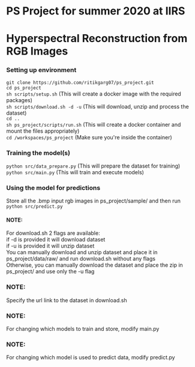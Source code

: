 # PS Project for summer 2020 at IIRS
# Hyperspectral Reconstruction from RGB Images

### Setting up environment 

`git clone https://github.com/ritikgarg07/ps_project.git`  
`cd ps_project`  
`sh scripts/setup.sh`              (This will create a docker image with the required packages)      
`sh scripts/download.sh -d -u`     (This will download, unzip and process the dataset)  
`cd ..`  
`sh ps_project/scripts/run.sh`     (This will create a docker container and mount the files appropriately)  
`cd /workspaces/ps_project`        (Make sure you're inside the container)  

### Training the model(s)

`python src/data_prepare.py`       (This will prepare the dataset for training)  
`python src/main.py`               (This will train and execute models)  
  
### Using the model for predictions

Store all the .bmp input rgb images in ps_project/sample/ and then run  
`python src/predict.py`

#### NOTE:   
For download.sh 2 flags are available:     
   if -d is provided it will download dataset      
   if -u is provided it will unzip dataset      
   You can manually download and unzip dataset and place it in ps_project/data/raw/ and run download.sh without any flags    
   Otherwise, you can manually download the dataset and place the zip in ps_project/ and use only the -u flag

### NOTE:    
   Specify the url link to the dataset in download.sh        

### NOTE:
   For changing which models to train and store, modify main.py

### NOTE: 
   For changing which model is used to predict data, modify predict.py
